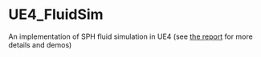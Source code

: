 # UE4_FluidSim

An implementation of SPH fluid simulation in UE4 (see [the report](./MMA_Report.pdf) for more details and demos)
